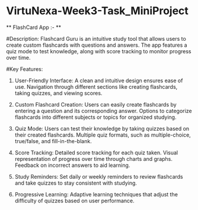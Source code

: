 # VirtuNexa-Week3-Task_MiniProject

** FlashCard App :- **

#Description: 
Flashcard Guru is an intuitive study tool that allows users to create custom flashcards with questions and answers. The app features a quiz mode to test knowledge, along with score tracking to monitor progress over time.

#Key Features:
1) User-Friendly Interface:
A clean and intuitive design ensures ease of use.
Navigation through different sections like creating flashcards, taking quizzes, and viewing scores.

2) Custom Flashcard Creation:
Users can easily create flashcards by entering a question and its corresponding answer.
Options to categorize flashcards into different subjects or topics for organized studying.

3) Quiz Mode:
Users can test their knowledge by taking quizzes based on their created flashcards.
Multiple quiz formats, such as multiple-choice, true/false, and fill-in-the-blank.

4) Score Tracking:
Detailed score tracking for each quiz taken.
Visual representation of progress over time through charts and graphs.
Feedback on incorrect answers to aid learning.

5) Study Reminders:
Set daily or weekly reminders to review flashcards and take quizzes to stay consistent with studying.

6) Progressive Learning:
Adaptive learning techniques that adjust the difficulty of quizzes based on user performance.
